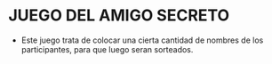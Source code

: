 
# JUEGO DEL AMIGO SECRETO

- Este juego trata de colocar una cierta cantidad de nombres de los participantes, para que luego seran sorteados.

